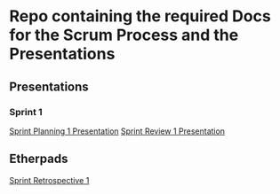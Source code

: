 # Repo containing the required Docs for the Scrum Process and the Presentations

## Presentations

### Sprint 1
[Sprint Planning 1 Presentation](https://slides.com/l1am0/eduboard/fullscreen)
[Sprint Review 1 Presentation](https://slides.com/l1am0/eduboard-2/fullscreen)

## Etherpads
[Sprint Retrospective 1](https://public.etherpad-mozilla.org/p/dsafdsf24sd321098c)
